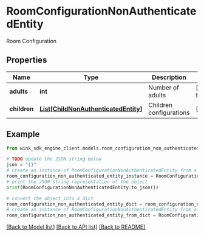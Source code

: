 # RoomConfigurationNonAuthenticatedEntity

Room Configuration

## Properties

Name | Type | Description | Notes
------------ | ------------- | ------------- | -------------
**adults** | **int** | Number of adults | [default to 1]
**children** | [**List[ChildNonAuthenticatedEntity]**](ChildNonAuthenticatedEntity.md) | Children configurations | [optional] 

## Example

```python
from wink_sdk_engine_client.models.room_configuration_non_authenticated_entity import RoomConfigurationNonAuthenticatedEntity

# TODO update the JSON string below
json = "{}"
# create an instance of RoomConfigurationNonAuthenticatedEntity from a JSON string
room_configuration_non_authenticated_entity_instance = RoomConfigurationNonAuthenticatedEntity.from_json(json)
# print the JSON string representation of the object
print(RoomConfigurationNonAuthenticatedEntity.to_json())

# convert the object into a dict
room_configuration_non_authenticated_entity_dict = room_configuration_non_authenticated_entity_instance.to_dict()
# create an instance of RoomConfigurationNonAuthenticatedEntity from a dict
room_configuration_non_authenticated_entity_from_dict = RoomConfigurationNonAuthenticatedEntity.from_dict(room_configuration_non_authenticated_entity_dict)
```
[[Back to Model list]](../README.md#documentation-for-models) [[Back to API list]](../README.md#documentation-for-api-endpoints) [[Back to README]](../README.md)


